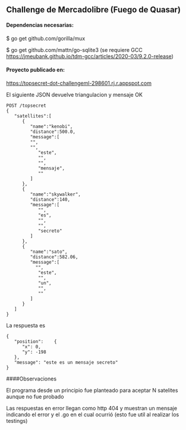 ## Challenge de Mercadolibre (Fuego de Quasar)

#### Dependencias necesarias:


$ go get github.com/gorilla/mux 

$ go get github.com/mattn/go-sqlite3 (se requiere GCC https://jmeubank.github.io/tdm-gcc/articles/2020-03/9.2.0-release)



#### Proyecto publicado en:


https://topsecret-dot-challengeml-298601.rj.r.appspot.com


El siguiente JSON devuelve triangulacion y mensaje OK
```
POST /topsecret
{
   "satellites":[
      {
         "name":"kenobi",
         "distance":500.0,
         "message":[
         "",
         "",
            "este",
            "",
            "",
            "mensaje",
            ""
         ]
      },
      {
         "name":"skywalker",
         "distance":140,
         "message":[
            "",
            "es",
            "",
            "",
            "secreto"
         ]
      },
      {
         "name":"sato",
         "distance":582.06,
         "message":[
           "",
            "este",
            "",
            "un",
            "",
            ""
         ]
      }
   ]
}
```

La respuesta es

```
{
   "position":    {
      "x": 0,
      "y": -198
   },
   "message": "este es un mensaje secreto"
}
```

####Observaciones

El programa desde un principio fue planteado para aceptar N satelites aunque no fue probado

Las respuestas en error llegan como http 404 y muestran un mensaje indicando el error y el .go en el cual ocurrió (esto fue util al realizar los testings)
